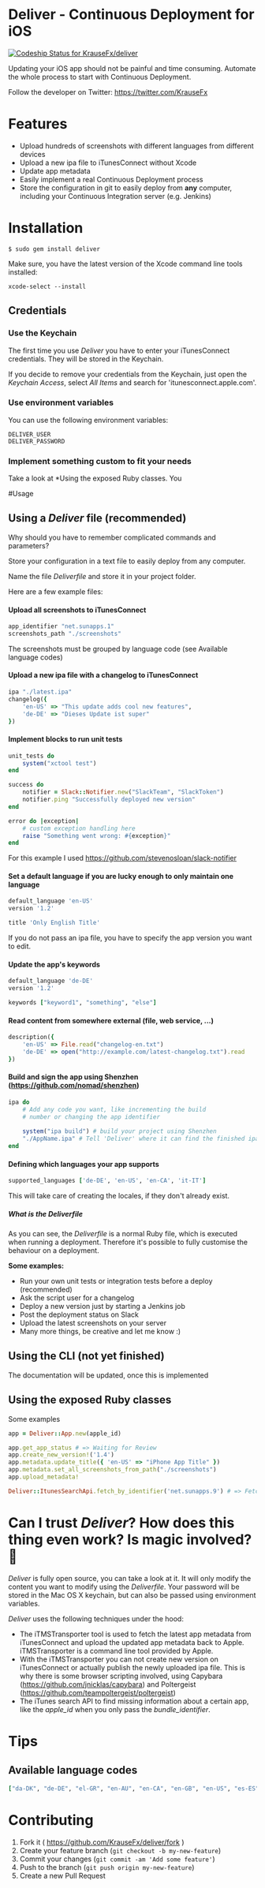 Deliver - Continuous Deployment for iOS
============

[ ![Codeship Status for KrauseFx/deliver](https://codeship.io/projects/685c3d40-39e2-0132-238b-56fe17215915/status?branch=master)](https://codeship.io/projects/42273)

Updating your iOS app should not be painful and time consuming. Automate the 
whole process to start with Continuous Deployment.

Follow the developer on Twitter: https://twitter.com/KrauseFx

# Features
- Upload hundreds of screenshots with different languages from different devices
- Upload a new ipa file to iTunesConnect without Xcode
- Update app metadata
- Easily implement a real Continuous Deployment process
- Store the configuration in git to easily deploy from **any** computer, including your Continuous Integration server (e.g. Jenkins)

# Installation

    $ sudo gem install deliver

Make sure, you have the latest version of the Xcode command line tools installed:

    xcode-select --install

## Credentials

### Use the Keychain
The first time you use *Deliver* you have to enter your iTunesConnect 
credentials. They will be stored in the Keychain. 

If you decide to remove your
credentials from the Keychain, just open the *Keychain Access*, select 
*All Items* and search for 'itunesconnect.apple.com'.

### Use environment variables
You can use the following environment variables:

    DELIVER_USER
    DELIVER_PASSWORD
    
### Implement something custom to fit your needs
Take a look at *Using the exposed Ruby classes. You

#Usage

## Using a *Deliver* file (recommended)
Why should you have to remember complicated commands and parameters?

Store your configuration in a text file to easily deploy from any computer.

Name the file *Deliverfile* and store it in your project folder.

Here are a few example files:
#### Upload all screenshots to iTunesConnect
```ruby
app_identifier "net.sunapps.1"
screenshots_path "./screenshots"
```
The screenshots must be grouped by language code (see Available language codes)

#### Upload a new ipa file with a changelog to iTunesConnect
```ruby
ipa "./latest.ipa"
changelog({
    'en-US' => "This update adds cool new features",
    'de-DE' => "Dieses Update ist super"
})
```

#### Implement blocks to run unit tests
```ruby
unit_tests do
    system("xctool test")
end

success do
    notifier = Slack::Notifier.new("SlackTeam", "SlackToken")
    notifier.ping "Successfully deployed new version"
end

error do |exception|
    # custom exception handling here
    raise "Something went wrong: #{exception}"    
end
```
For this example I used https://github.com/stevenosloan/slack-notifier


#### Set a default language if you are lucky enough to only maintain one language
```ruby
default_language 'en-US'
version '1.2'

title 'Only English Title'
```
If you do not pass an ipa file, you have to specify the app version you want to edit.

#### Update the app's keywords
```ruby
default_language 'de-DE'
version '1.2'

keywords ["keyword1", "something", "else"]
```

#### Read content from somewhere external (file, web service, ...)
```ruby
description({
    'en-US' => File.read("changelog-en.txt")
    'de-DE' => open("http://example.com/latest-changelog.txt").read
})
```

#### Build and sign the app using Shenzhen (https://github.com/nomad/shenzhen)
```ruby
ipa do
    # Add any code you want, like incrementing the build 
    # number or changing the app identifier
  
    system("ipa build") # build your project using Shenzhen
    "./AppName.ipa" # Tell 'Deliver' where it can find the finished ipa file
end
```

#### Defining which languages your app supports
```ruby
supported_languages ['de-DE', 'en-US', 'en-CA', 'it-IT']
```
This will take care of creating the locales, if they don't already exist.

##### What is the *Deliverfile*
As you can see, the *Deliverfile* is a normal Ruby file, which is executed when
running a deployment. Therefore it's possible to fully customise the behaviour
on a deployment. 

**Some examples:**

- Run your own unit tests or integration tests before a deploy (recommended)
- Ask the script user for a changelog
- Deploy a new version just by starting a Jenkins job
- Post the deployment status on Slack
- Upload the latest screenshots on your server
- Many more things, be creative and let me know :)
    
## Using the CLI (not yet finished)
The documentation will be updated, once this is implemented

## Using the exposed Ruby classes
Some examples
```ruby
app = Deliver::App.new(apple_id)

app.get_app_status # => Waiting for Review
app.create_new_version!('1.4')
app.metadata.update_title({ 'en-US' => "iPhone App Title" })
app.metadata.set_all_screenshots_from_path("./screenshots")
app.upload_metadata!

Deliver::ItunesSearchApi.fetch_by_identifier('net.sunapps.9') # => Fetches public metadata
```    

# Can I trust *Deliver*? How does this thing even work? Is magic involved? 🎩
*Deliver* is fully open source, you can take a look at it. It will only modify the content you want to modify using the *Deliverfile*. Your password will be stored in the Mac OS X keychain, but can also be passed using environment variables.

*Deliver* uses the following techniques under the hood:

- The iTMSTransporter tool is used to fetch the latest app metadata from iTunesConnect and upload the updated app metadata back to Apple. iTMSTransporter is a command line tool provided by Apple.
- With the iTMSTransporter you can not create new version on iTunesConnect or actually publish the newly uploaded ipa file. This is why there is some browser scripting involved, using Capybara (https://github.com/jnicklas/capybara) and Poltergeist (https://github.com/teampoltergeist/poltergeist)
- The iTunes search API to find missing information about a certain app, like the *apple_id* when you only pass the *bundle_identifier*. 

# Tips
## Available language codes
```ruby
["da-DK", "de-DE", "el-GR", "en-AU", "en-CA", "en-GB", "en-US", "es-ES", "es-MX", "fi-FI", "fr-CA", "fr-FR", "id-ID", "it-IT", "ja-JP", "ko-KR", "ms-MY", "nl-NL", "no-NO", "pt-BR", "pt-PT", "ru-RU", "sv-SE", "th-TH", "tr-TR", "vi-VI", "cmn-Hans", "zh_CN", "cmn-Hant"]
```
    


# Contributing

1. Fork it ( https://github.com/KrauseFx/deliver/fork )
2. Create your feature branch (`git checkout -b my-new-feature`)
3. Commit your changes (`git commit -am 'Add some feature'`)
4. Push to the branch (`git push origin my-new-feature`)
5. Create a new Pull Request
